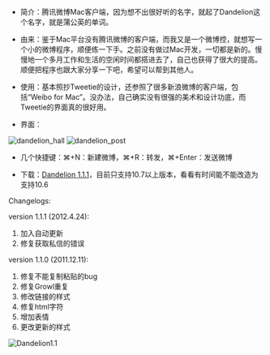 - 简介：腾讯微博Mac客户端，因为想不出很好听的名字，就起了Dandelion这个名字，就是蒲公英的单词。

- 由来：鉴于Mac平台没有腾讯微博的客户端，而我又是一个微博控，就想写一个小的微博程序，顺便练一下手。之前没有做过Mac开发，一切都是新的。慢慢地一个多月工作和生活的空闲时间都搭进去了，自己也获得了很大的提高。顺便把程序也跟大家分享一下吧，希望可以帮到其他人。

- 使用：基本照抄Tweetie的设计，还参照了很多新浪微博的客户端，包括“Weibo for Mac”。没办法，自己确实没有很强的美术和设计功底，而Tweetie的界面真的很好用。

- 界面：

![dandelion_hall](/images/dandelion_hall.png)
![dandelion_post](/images/dandelion_post.png)

- 几个快捷键：⌘+N：新建微博，⌘+R：转发，⌘+Enter：发送微博

- 下载：[Dandelion 1.1.1](/attachment/Dandelion_1.1.1.zip)，目前只支持10.7以上版本，看看有时间能不能改造为支持10.6

Changelogs:

version 1.1.1 (2012.4.24):

1. 加入自动更新
2. 修复获取私信的错误

version 1.1.0 (2011.12.11):

1. 修复不能复制粘贴的bug
2. 修复Growl重复
3. 修改链接的样式
4. 修复html字符
5. 增加表情
6. 更改更新的样式

![Dandelion1.1](/images/Dandelion1.1.jpg)
